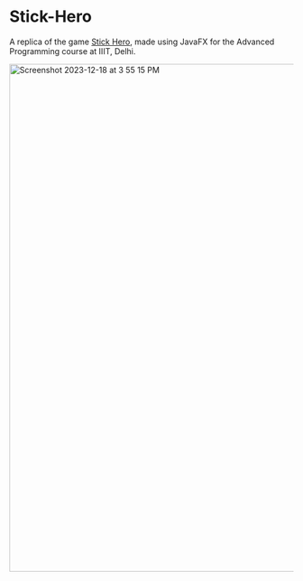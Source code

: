 # Stick-Hero

A replica of the game [Stick Hero]([url](https://apps.apple.com/us/app/stick-hero/id918338898)), made using JavaFX for the Advanced Programming course at IIIT, Delhi.

<img width="899" alt="Screenshot 2023-12-18 at 3 55 15 PM" src="https://github.com/nejim3h/Stick-Hero/assets/71833404/e7e45267-331d-43fd-a6d9-c763ad9c8a71">
